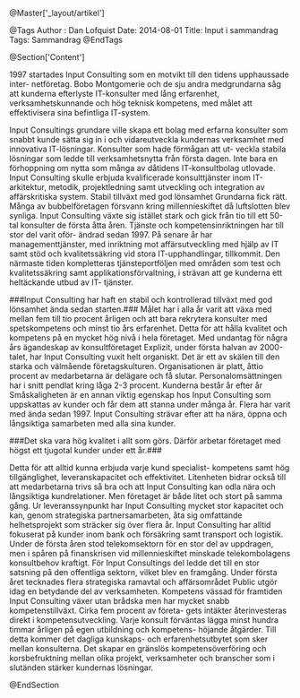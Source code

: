 @Master['_layout/artikel']

@Tags
Author : Dan Lofquist
Date: 2014-08-01
Title: Input i sammandrag
Tags: Sammandrag
@EndTags

@Section['Content']

1997 startades Input Consulting som en motvikt till den tidens upphaussade inter- netföretag. Bobo Montgomerie och de sju andra medgrundarna såg att kunderna efterlyste IT-konsulter med lång erfarenhet, verksamhetskunnande och hög teknisk kompetens, med målet att effektivisera sina befintliga IT-system.

Input Consultings grundare ville skapa ett bolag med erfarna konsulter som snabbt kunde sätta sig in i och vidareutveckla kundernas verksamhet med innovativa IT-lösningar. Konsulter som hade förmågan att ut- veckla stabila lösningar som ledde till verksamhetsnytta från första dagen. Inte bara en förhoppning om nytta som många av dåtidens IT-konsultbolag utlovade. Input Consulting skulle erbjuda kvalificerade konsulttjänster inom IT-arkitektur, metodik, projektledning samt utveckling och integration av affärskritiska system.
Stabil tillväxt med god lönsamhet
Grundarna fick rätt. Många av bubbelföretagen försvann kring millennieskiftet då luftslotten blev synliga. Input Consulting växte sig istället stark och gick från tio till ett 50-tal konsulter de första åtta åren. Tjänste och kompetensinriktningen har till stor del varit oför- ändrad sedan 1997. På senare år har managementtjänster, med inriktning mot affärsutveckling med hjälp av IT samt stöd och kvalitetssäkring vid stora IT-upphandlingar, tillkommit. Den närmaste tiden kompletteras tjänsteportföljen med områden som test och kvalitetssäkring samt applikationsförvaltning, i strävan att ge kunderna ett heltäckande utbud av IT- tjänster.

###Input Consulting har haft en stabil och kontrollerad tillväxt med god lönsamhet ända sedan starten.###
Målet har i alla år varit att växa med mellan fem till tio procent årligen och att bara rekrytera konsulter med spetskompetens och minst tio års erfarenhet. Detta för att hålla kvalitet och kompetens på en mycket hög nivå i hela företaget.
Med undantag för några års ägandeskap av konsultföretaget Explizit, under första halvan av 2000-talet, har Input Consulting vuxit helt organiskt. Det är ett av skälen till den starka och välmående företagskulturen. Organisationen är platt, åttio procent av medarbetarna är delägare och få slutar. Personalomsättningen har i snitt pendlat kring låga 2-3 procent.
Kunderna består år efter år
Småskaligheten är en annan viktig egenskap hos Input Consulting som uppskattas av kunder och får dem att stanna under många år. Flera har varit med ända sedan 1997. Input Consulting strävar efter att ha nära, öppna och långsiktiga samarbeten med alla sina kunder.

###Det ska vara hög kvalitet i allt som görs. Därför arbetar företaget med högst ett tjugotal kunder under ett år.###

Detta för att alltid kunna erbjuda varje kund specialist- kompetens samt hög tillgänglighet, leveranskapacitet och effektivitet.
Litenheten bidrar också till att medarbetarna trivs så bra och att Input Consulting kan odla nära och långsiktiga kundrelationer. Men företaget är både litet och stort på samma gång. Ur leveranssynpunkt har Input Consulting mycket stor kapacitet och kan, genom strategiska partnersamarbeten, åta sig omfattande helhetsprojekt som sträcker sig över flera år.
Input Consulting har alltid fokuserat på kunder inom bank och försäkring samt transport och logistik. Under de första åren stod telekomsektorn för en stor del av uppdragen, men i spåren på finanskrisen vid millennieskiftet minskade telekombolagens konsultbehov kraftigt. För Input Consultings del ledde det till en stor satsning på den offentliga sektorn, vilket blev en framgång. Under första året tecknades flera strategiska ramavtal och affärsområdet Public utgör idag en betydande del av verksamheten.
Kompetens vässad för framtiden
Input Consulting växer utan brådska men har mycket snabb kompetenstillväxt. Cirka fem procent av företa- gets intäkter återinvesteras direkt i kompetensutveckling. Varje konsult förväntas lägga minst hundra timmar årligen på egen utbildning och kompetens- höjande åtgärder. Till detta kommer det dagliga kunskaps- och erfarenhetsutbytet som sker mellan konsulterna. Det skapar en gränslös kompetensöverföring och korsbefruktning mellan olika projekt, verksamheter och branscher som i slutänden stärker kundernas lösningar.

@EndSection